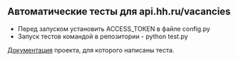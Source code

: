 ## Автоматические тесты для api.hh.ru/vacancies

* Перед запуском установить ACCESS_TOKEN в файле config.py
* Запуск тестов командой в репозитории - python test.py


[Документация](https://github.com/hhru/api/blob/master/README.md#headhunter-api) проекта, для которого написаны теста.
